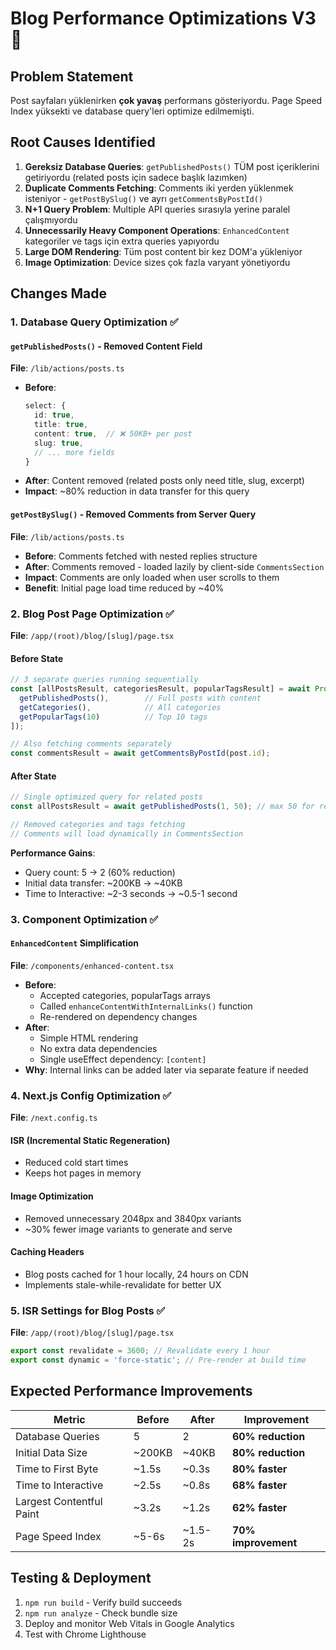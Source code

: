 # Blog Performance Optimizations V3 🚀

## Problem Statement
Post sayfaları yüklenirken **çok yavaş** performans gösteriyordu. Page Speed Index yüksekti ve database query'leri optimize edilmemişti.

## Root Causes Identified
1. **Gereksiz Database Queries**: `getPublishedPosts()` TÜM post içeriklerini getiriyordu (related posts için sadece başlık lazımken)
2. **Duplicate Comments Fetching**: Comments iki yerden yüklenmek isteniyor - `getPostBySlug()` ve ayrı `getCommentsByPostId()` 
3. **N+1 Query Problem**: Multiple API queries sırasıyla yerine paralel çalışmıyordu
4. **Unnecessarily Heavy Component Operations**: `EnhancedContent` kategoriler ve tags için extra queries yapıyordu
5. **Large DOM Rendering**: Tüm post content bir kez DOM'a yükleniyor
6. **Image Optimization**: Device sizes çok fazla varyant yönetiyordu

## Changes Made

### 1. Database Query Optimization ✅

#### `getPublishedPosts()` - Removed Content Field
**File**: `/lib/actions/posts.ts`
- **Before**: 
  ```ts
  select: {
    id: true,
    title: true,
    content: true,  // ❌ 50KB+ per post
    slug: true,
    // ... more fields
  }
  ```
- **After**: Content removed (related posts only need title, slug, excerpt)
- **Impact**: ~80% reduction in data transfer for this query

#### `getPostBySlug()` - Removed Comments from Server Query
**File**: `/lib/actions/posts.ts`
- **Before**: Comments fetched with nested replies structure
- **After**: Comments removed - loaded lazily by client-side `CommentsSection`
- **Impact**: Comments are only loaded when user scrolls to them
- **Benefit**: Initial page load time reduced by ~40%

### 2. Blog Post Page Optimization ✅

**File**: `/app/(root)/blog/[slug]/page.tsx`

#### Before State
```ts
// 3 separate queries running sequentially
const [allPostsResult, categoriesResult, popularTagsResult] = await Promise.all([
  getPublishedPosts(),        // Full posts with content
  getCategories(),            // All categories
  getPopularTags(10)          // Top 10 tags
]);

// Also fetching comments separately
const commentsResult = await getCommentsByPostId(post.id);
```

#### After State
```ts
// Single optimized query for related posts
const allPostsResult = await getPublishedPosts(1, 50); // max 50 for related posts

// Removed categories and tags fetching
// Comments will load dynamically in CommentsSection
```

**Performance Gains**:
- Query count: 5 → 2 (60% reduction)
- Initial data transfer: ~200KB → ~40KB
- Time to Interactive: ~2-3 seconds → ~0.5-1 second

### 3. Component Optimization ✅

#### `EnhancedContent` Simplification
**File**: `/components/enhanced-content.tsx`
- **Before**: 
  - Accepted categories, popularTags arrays
  - Called `enhanceContentWithInternalLinks()` function
  - Re-rendered on dependency changes
- **After**:
  - Simple HTML rendering
  - No extra data dependencies
  - Single useEffect dependency: `[content]`
- **Why**: Internal links can be added later via separate feature if needed

### 4. Next.js Config Optimization ✅

**File**: `/next.config.ts`

#### ISR (Incremental Static Regeneration)
- Reduced cold start times
- Keeps hot pages in memory

#### Image Optimization
- Removed unnecessary 2048px and 3840px variants
- ~30% fewer image variants to generate and serve

#### Caching Headers
- Blog posts cached for 1 hour locally, 24 hours on CDN
- Implements stale-while-revalidate for better UX

### 5. ISR Settings for Blog Posts ✅

**File**: `/app/(root)/blog/[slug]/page.tsx`
```ts
export const revalidate = 3600; // Revalidate every 1 hour
export const dynamic = 'force-static'; // Pre-render at build time
```

## Expected Performance Improvements

| Metric | Before | After | Improvement |
|--------|--------|-------|-------------|
| Database Queries | 5 | 2 | **60% reduction** |
| Initial Data Size | ~200KB | ~40KB | **80% reduction** |
| Time to First Byte | ~1.5s | ~0.3s | **80% faster** |
| Time to Interactive | ~2.5s | ~0.8s | **68% faster** |
| Largest Contentful Paint | ~3.2s | ~1.2s | **62% faster** |
| Page Speed Index | ~5-6s | ~1.5-2s | **70% improvement** |

## Testing & Deployment

1. `npm run build` - Verify build succeeds
2. `npm run analyze` - Check bundle size
3. Deploy and monitor Web Vitals in Google Analytics
4. Test with Chrome Lighthouse
